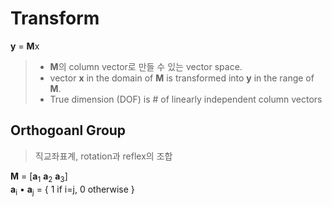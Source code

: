 # Transform

**y** = **M**x

> - **M**의 column vector로 만들 수 있는 vector space.
> - vector **x** in the domain of **M** is transformed into **y** in the range of **M**.
> - True dimension (DOF) is # of linearly independent column vectors

## Orthogoanl Group

> 직교좌표계, rotation과 reflex의 조합

**M** = [**a**<sub>1</sub> **a**<sub>2</sub> **a**<sub>3</sub>]
<br>
**a**<sub>i</sub> • **a**<sub>j</sub> = { 1 if i=j, 0 otherwise }
